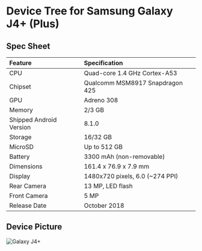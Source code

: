 # Device Tree for Samsung Galaxy J4+ (Plus)

## Spec Sheet

| Feature                 | Specification                     |
| :---------------------- | :-------------------------------- |
| CPU                     | Quad-core 1.4 GHz Cortex-A53      |
| Chipset                 | Qualcomm MSM8917 Snapdragon 425   |
| GPU                     | Adreno 308                        |
| Memory                  | 2/3 GB                            |
| Shipped Android Version | 8.1.0                             |
| Storage                 | 16/32 GB                          |
| MicroSD                 | Up to 512 GB                      |
| Battery                 | 3300 mAh (non-removable)          |
| Dimensions              | 161.4 x 76.9 x 7.9 mm             |
| Display                 | 1480x720 pixels, 6.0 (~274 PPI)   |
| Rear Camera             | 13 MP, LED flash                  |
| Front Camera            | 5 MP                              |
| Release Date            | October 2018                      |

## Device Picture

![Galaxy J4+](https://smsoptimizedimages.azureedge.net/0017658_samsung-galaxy-j4-plus-16gb-siyah-sm-j415f_415.jpeg "Galaxy J4+")
